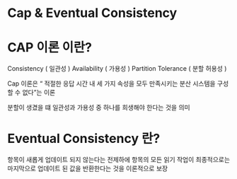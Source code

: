 # Cap & Eventual Consistency

# CAP 이론 이란?

Consistency ( 일관성 ) 
Availability ( 가용성 ) 
Partition Tolerance ( 분할 허용성 )

Cap 이론은 “ 적절한 응답 시간 내 세 가지 속성을 모두 만족시키는 분산 시스템을 구성할 수 없다”는 이론

분할이 생겼을 떄 일관성과 가용성 중 하나를 희생해야 한다는 것을 의미

# Eventual Consistency 란?

항목이 새롭게 업데이트 되지 않는다는 전제하에 항목의 모든 읽기 작업이 최종적으로는 마지막으로
업데이트 된 값을 반환한다는 것을 이론적으로 보장
